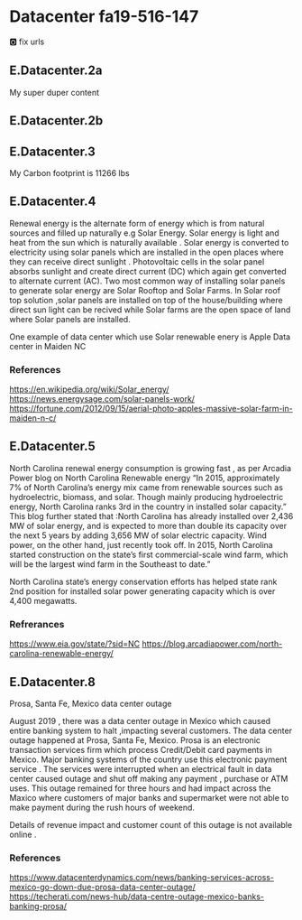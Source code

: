 # Datacenter fa19-516-147

:o2: fix urls

## E.Datacenter.2a

My super duper content

## E.Datacenter.2b


## E.Datacenter.3

My Carbon footprint is 11266 lbs

## E.Datacenter.4

Renewal energy is the alternate form of  energy which is from natural sources and filled up naturally e.g Solar Energy. 
Solar energy is light and heat from the sun which is naturally available .
Solar energy is converted to electricity using solar panels which are installed in the open places where they can receive direct sunlight . 
Photovoltaic cells in the solar panel absorbs sunlight and create direct current (DC) which again get converted to alternate current (AC).
Two most common way of installing solar panels to generate solar energy are Solar Rooftop and Solar Farms. In Solar roof top solution  ,solar panels are installed on top of the house/building where direct sun light can be recived while Solar farms are the open space of land where Solar panels are installed.

One example of data center which use Solar renewable enery is Apple Data center in Maiden NC 

### References 

https://en.wikipedia.org/wiki/Solar_energy/
https://news.energysage.com/solar-panels-work/
https://fortune.com/2012/09/15/aerial-photo-apples-massive-solar-farm-in-maiden-n-c/


## E.Datacenter.5

North  Carolina renewal energy consumption is growing fast , as per Arcadia Power blog on North Carolina Renewable energy “In 2015, approximately 7% of North Carolina’s energy mix came from renewable sources such as hydroelectric, biomass, and solar. Though mainly producing hydroelectric energy, North Carolina ranks 3rd in the country in installed solar capacity.” This blog further stated that :North Carolina has already installed over 2,436 MW of solar energy, and is expected to more than double its capacity over the next 5 years by adding 3,656 MW of solar electric capacity. Wind power, on the other hand, just recently took off. In 2015, North Carolina started construction on the state’s first commercial-scale wind farm, which will be the largest wind farm in the Southeast to date.”

North Carolina state’s energy conservation efforts has helped state rank 2nd position for installed solar power generating capacity which is over 4,400 megawatts. 

### Refrerances 

https://www.eia.gov/state/?sid=NC
https://blog.arcadiapower.com/north-carolina-renewable-energy/


## E.Datacenter.8

Prosa, Santa Fe, Mexico data center outage

August 2019 , there was a data center outage in Mexico which caused entire banking system to halt ,impacting several customers.
The data center outage happened at Prosa, Santa Fe, Mexico. Prosa is  an electronic transaction services firm which process Credit/Debit card payments in Mexico. Major banking systems of the country use this electronic payment service . The services were interrupted when an electrical fault in data center caused outage and shut off making any payment , purchase or ATM uses.
This outage remained for three hours and had impact across the Maxico where customers of major banks and supermarket were not able to make payment during the rush hours of weekend. 

Details of revenue impact and customer count of this outage is not available online .  

### References 
https://www.datacenterdynamics.com/news/banking-services-across-mexico-go-down-due-prosa-data-center-outage/
https://techerati.com/news-hub/data-centre-outage-mexico-banks-banking-prosa/


